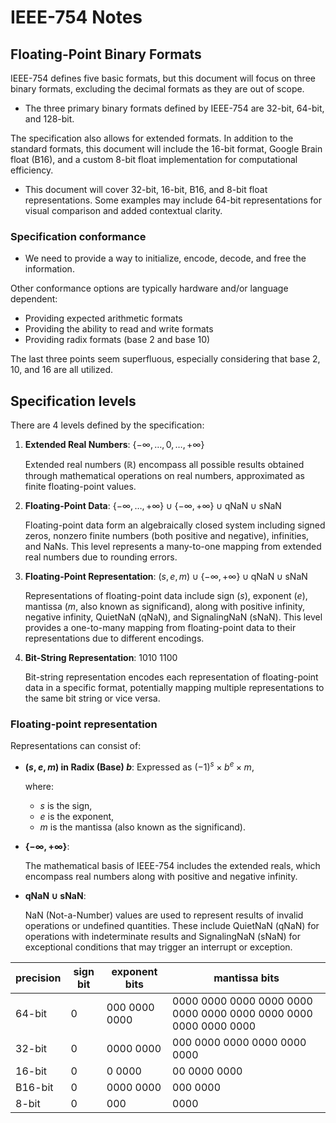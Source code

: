 # IEEE-754 Notes

## Floating-Point Binary Formats

IEEE-754 defines five basic formats, but this document will focus on three binary formats, excluding the decimal formats as they are out of scope.

- The three primary binary formats defined by IEEE-754 are 32-bit, 64-bit, and 128-bit.

The specification also allows for extended formats. In addition to the standard formats, this document will include the 16-bit format, Google Brain float (B16), and a custom 8-bit float implementation for computational efficiency.

- This document will cover 32-bit, 16-bit, B16, and 8-bit float representations. Some examples may include 64-bit representations for visual comparison and added contextual clarity.

### Specification conformance

- We need to provide a way to initialize, encode, decode, and free the information.

Other conformance options are typically hardware and/or language dependent:

- Providing expected arithmetic formats
- Providing the ability to read and write formats
- Providing radix formats (base 2 and base 10)

The last three points seem superfluous, especially considering that base 2, 10, and 16 are all utilized.

## Specification levels

There are 4 levels defined by the specification:

1. **Extended Real Numbers**: $\{-\infty, \dots, 0, \dots, +\infty\}$

   Extended real numbers ($\mathbb{R}$) encompass all possible results obtained through mathematical operations on real numbers, approximated as finite floating-point values.

2. **Floating-Point Data**: $\{-\infty, \dots, +\infty\} \cup \{-\infty, +\infty\} \cup \text{qNaN} \cup \text{sNaN}$

   Floating-point data form an algebraically closed system including signed zeros, nonzero finite numbers (both positive and negative), infinities, and NaNs. This level represents a many-to-one mapping from extended real numbers due to rounding errors.

3. **Floating-Point Representation**: $(s, e, m) \cup \{-\infty, +\infty\} \cup \text{qNaN} \cup \text{sNaN}$

   Representations of floating-point data include sign ($s$), exponent ($e$), mantissa ($m$, also known as significand), along with positive infinity, negative infinity, QuietNaN (qNaN), and SignalingNaN (sNaN). This level provides a one-to-many mapping from floating-point data to their representations due to different encodings.

4. **Bit-String Representation**: $1010 \ 1100$

   Bit-string representation encodes each representation of floating-point data in a specific format, potentially mapping multiple representations to the same bit string or vice versa.

### Floating-point representation

Representations can consist of:

- **$(s, e, m)$ in Radix (Base) $b$**: Expressed as $(-1)^s \times b^e \times m$,
  
  where:
  - $s$ is the sign,
  - $e$ is the exponent,
  - $m$ is the mantissa (also known as the significand).

- **$\{-\infty, +\infty\}$**: 

  The mathematical basis of IEEE-754 includes the extended reals, which encompass real numbers along with positive and negative infinity.

- **$\text{qNaN} \cup \text{sNaN}$**:

  NaN (Not-a-Number) values are used to represent results of invalid operations or undefined quantities. These include QuietNaN (qNaN) for operations with indeterminate results and SignalingNaN (sNaN) for exceptional conditions that may trigger an interrupt or exception.

| precision | sign bit | exponent bits     | mantissa bits                                                    |
| --------- | -------- | ----------------- | ---------------------------------------------------------------- |
| 64-bit    | 0        | 000 0000 0000     | 0000 0000 0000 0000 0000 0000 0000 0000 0000 0000 0000 0000 0000 |
| 32-bit    | 0        |     0000 0000     |                                     000 0000 0000 0000 0000 0000 |
| 16-bit    | 0        |        0 0000     |                                                     00 0000 0000 |
| B16-bit   | 0        |     0000 0000     |                                                         000 0000 |
| 8-bit     | 0        |           000     |                                                             0000 |
